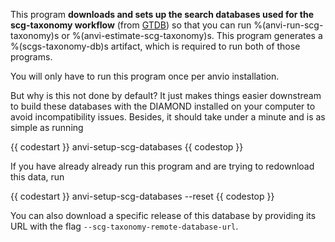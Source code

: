 This program **downloads and sets up the search databases used for the scg-taxonomy workflow** (from [GTDB](https://gtdb.ecogenomic.org/)) so that you can run %(anvi-run-scg-taxonomy)s or %(anvi-estimate-scg-taxonomy)s. This program generates a %(scgs-taxonomy-db)s artifact, which is required to run both of those programs. 

You will only have to run this program once per anvio installation. 

But why is this not done by default? It just makes things easier downstream to build these databases with the DIAMOND installed on your computer to avoid incompatibility issues. Besides, it should take under a minute and is as simple as running

{{ codestart }}
anvi-setup-scg-databases
{{ codestop }}

If you have already already run this program and are trying to redownload this data, run 

{{ codestart }}
anvi-setup-scg-databases --reset
{{ codestop }}

You can also download a specific release of this database by providing its URL with the flag `--scg-taxonomy-remote-database-url`. 

